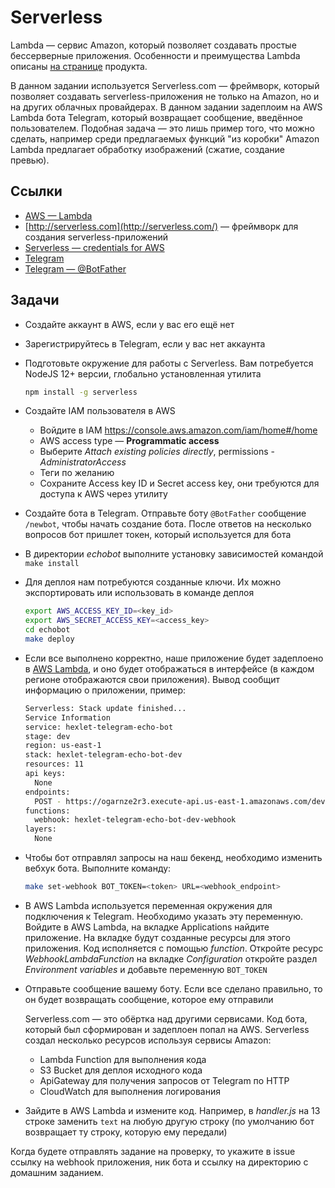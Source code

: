 # Serverless

Lambda — сервис Amazon, который позволяет создавать простые бессерверные приложения. Особенности и преимущества Lambda описаны [на странице](https://aws.amazon.com/ru/lambda/) продукта.

В данном задании используется Serverless.com — фреймворк, который позволяет создавать serverless-приложения не только на Amazon, но и на других облачных провайдерах. В данном задании задеплоим на AWS Lambda бота Telegram, который возвращает сообщение, введённое пользователем. Подобная задача — это лишь пример того, что можно сделать, например среди предлагаемых функций "из коробки" Amazon Lambda предлагает обработку изображений (сжатие, создание превью).

## Ссылки

* [AWS — Lambda](https://aws.amazon.com/ru/lambda/)
* [http://serverless.com](http://serverless.com/) — фреймворк для создания serverless-приложений
* [Serverless — credentials for AWS](https://www.serverless.com/framework/docs/providers/aws/guide/credentials/)
* [Telegram](https://telegram.org/)
* [Telegram — @BotFather](https://t.me/botFather)

## Задачи

* Создайте аккаунт в AWS, если у вас его ещё нет
* Зарегистрируйтесь в Telegram, если у вас нет аккаунта
* Подготовьте окружение для работы с Serverless. Вам потребуется NodeJS 12+ версии, глобально установленная утилита

  ```sh
  npm install -g serverless
  ```

* Создайте IAM пользователя в AWS

  * Войдите в IAM https://console.aws.amazon.com/iam/home#/home
  * AWS access type —  **Programmatic access**
  * Выберите *Attach existing policies directly*, permissions - *AdministratorAccess*
  * Теги по желанию
  * Сохраните Access key ID и Secret access key, они требуются для доступа к AWS через утилиту

* Создайте бота в Telegram. Отправьте боту `@BotFather` сообщение `/newbot`, чтобы начать создание бота. После ответов на несколько вопросов бот пришлет токен, который используется для бота

* В директории *echobot* выполните установку зависимостей командой `make install`
* Для деплоя нам потребуются созданные ключи. Их можно экспортировать или использовать в команде деплоя

  ```sh
  export AWS_ACCESS_KEY_ID=<key_id>
  export AWS_SECRET_ACCESS_KEY=<access_key>
  cd echobot
  make deploy
  ```

* Если все выполнено корректно, наше приложение будет задеплоено в [AWS Lambda](https://console.aws.amazon.com/lambda/home), и оно будет отображаться в интерфейсе (в каждом регионе отображаются свои приложения). Вывод сообщит информацию о приложении, пример:

  ```sh
  Serverless: Stack update finished...
  Service Information
  service: hexlet-telegram-echo-bot
  stage: dev
  region: us-east-1
  stack: hexlet-telegram-echo-bot-dev
  resources: 11
  api keys:
    None
  endpoints:
    POST - https://ogarnze2r3.execute-api.us-east-1.amazonaws.com/dev/webhook
  functions:
    webhook: hexlet-telegram-echo-bot-dev-webhook
  layers:
    None
  ```

* Чтобы бот отправлял запросы на наш бекенд, необходимо изменить вебхук бота. Выполните команду:

  ```sh
  make set-webhook BOT_TOKEN=<token> URL=<webhook_endpoint>

* В AWS Lambda используется переменная окружения для подключения к Telegram. Необходимо указать эту переменную. Войдите в AWS Lambda, на вкладке Applications найдите приложение. На вкладке будут созданные ресурсы для этого приложения. Код исполняется с помощью *function*. Откройте ресурс *WebhookLambdaFunction* на вкладке *Configuration* откройте раздел *Environment variables* и добавьте переменную `BOT_TOKEN`

* Отправьте сообщение вашему боту. Если все сделано правильно, то он будет возвращать сообщение, которое ему отправили

  Serverless.com — это обёртка над другими сервисами. Код бота, который был сформирован и задеплоен попал на AWS. Serverless создал несколько ресурсов используя сервисы Amazon:

  * Lambda Function для выполнения кода
  * S3 Bucket для деплоя исходного кода
  * ApiGateway для получения запросов от Telegram по HTTP
  * CloudWatch для выполнения логирования

* Зайдите в AWS Lambda и измените код. Например, в *handler.js* на 13 строке заменить `text` на любую другую строку (по умолчанию бот возвращает ту строку, которую ему передали)

Когда будете отправлять задание на проверку, то укажите в issue ссылку на webhook приложения, ник бота и ссылку на директорию с домашним заданием.
